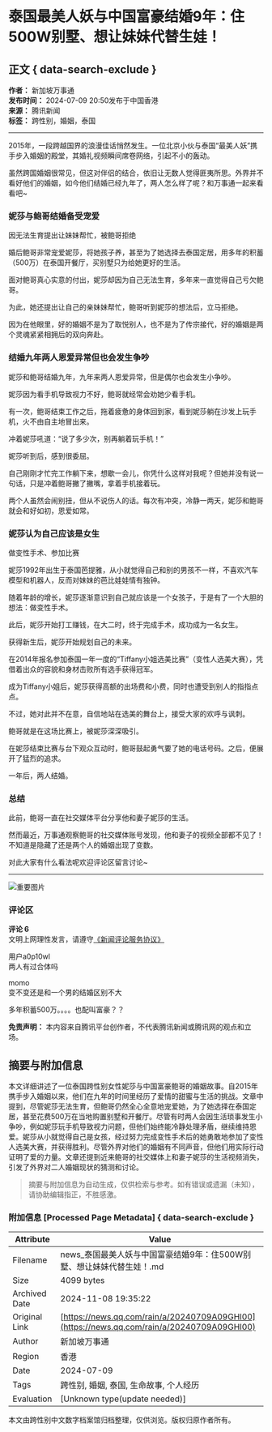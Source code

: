 # 泰国最美人妖与中国富豪结婚9年：住500W别墅、想让妹妹代替生娃！

## 正文 { data-search-exclude }


**作者：** 新加坡万事通  
**发布时间：** 2024-07-09 20:50发布于中国香港  
**来源：** 腾讯新闻  
**标签：** 跨性别，婚姻，泰国  

---

2015年，一段跨越国界的浪漫佳话悄然发生。一位北京小伙与泰国“最美人妖”携手步入婚姻的殿堂，其婚礼视频瞬间席卷网络，引起不小的轰动。

虽然跨国婚姻很常见，但这对伴侣的结合，依旧让无数人觉得匪夷所思。外界并不看好他们的婚姻，如今他们结婚已经九年了，两人怎么样了呢？和万事通一起来看看吧~

### 妮莎与鲍哥结婚备受宠爱

因无法生育提出让妹妹帮忙，被鲍哥拒绝

婚后鲍哥非常宠爱妮莎，将她孩子养，甚至为了她选择去泰国定居，用多年的积蓄（500万）在泰国开餐厅，买别墅只为给她更好的生活。

面对鲍哥真心实意的付出，妮莎却因为自己无法生育，多年来一直觉得自己亏欠鲍哥。

为此，她还提出让自己的亲妹妹帮忙，鲍哥听到妮莎的想法后，立马拒绝。

因为在他眼里，好的婚姻不是为了取悦别人，也不是为了传宗接代，好的婚姻是两个灵魂紧紧相拥后的双向奔赴。

### 结婚九年两人恩爱异常但也会发生争吵

妮莎和鲍哥结婚九年，九年来两人恩爱异常，但是偶尔也会发生小争吵。

妮莎因为看手机导致视力不好，鲍哥就经常会劝她少看手机。

有一次，鲍哥结束工作之后，拖着疲惫的身体回到家，看到妮莎躺在沙发上玩手机，火不由自主地冒出来。

冲着妮莎吼道：“说了多少次，别再躺着玩手机！”

妮莎听到后，感到很委屈。

自己刚刚才忙完工作躺下来，想歇一会儿，你凭什么这样对我呢？但她并没有说一句话，只是冲着鲍哥撇了撇嘴，拿着手机接着玩。

两个人虽然会闹别扭，但从不说伤人的话。每次有冲突，冷静一两天，妮莎和鲍哥就会和好如初，恩爱如常。

### 妮莎认为自己应该是女生

做变性手术、参加比赛

妮莎1992年出生于泰国芭提雅，从小就觉得自己和别的男孩不一样，不喜欢汽车模型和机器人，反而对妹妹的芭比娃娃情有独钟。

随着年龄的增长，妮莎逐渐意识到自己就应该是一个女孩子，于是有了一个大胆的想法：做变性手术。

此后，妮莎开始打工赚钱，在大二时，终于完成手术，成功成为一名女生。

获得新生后，妮莎开始规划自己的未来。

在2014年报名参加泰国一年一度的“Tiffany小姐选美比赛”（变性人选美大赛），凭借着出众的容貌和身材击败所有选手获得冠军。

成为Tiffany小姐后，妮莎获得高额的出场费和小费，同时也遭受到别人的指指点点。

不过，她对此并不在意，自信地站在选美的舞台上，接受大家的欢呼与讽刺。

鲍哥就是在这场比赛上，被妮莎深深吸引。

在妮莎结束比赛与台下观众互动时，鲍哥鼓起勇气要了她的电话号码。之后，便展开了猛烈的追求。

一年后，两人结婚。

### 总结

此前，鲍哥一直在社交媒体平台分享他和妻子妮莎的生活。

然而最近，万事通观察鲍哥的社交媒体账号发现，他和妻子的视频全部都不见了！不知道是隐藏了还是两个人的婚姻出现了变数。

对此大家有什么看法呢欢迎评论区留言讨论~

---

![重要图片](https://inews.gtimg.com/newsapp_bt/0/1012205723968_6694/0)

### 评论区

**评论 6**  
文明上网理性发言，请遵守[《新闻评论服务协议》](https://new.qq.com/static/coralinfo.htm)

用户a0p10wl  
两人有过合体吗

momo  
变不变还是和一个男的结婚区别不大

多年积蓄500万。。。。也配叫富豪？？

**免责声明：** 本内容来自腾讯平台创作者，不代表腾讯新闻或腾讯网的观点和立场。
<!-- tcd_original_link https://news.qq.com/rain/a/20240709A09GHI00 -->
## 摘要与附加信息

<!-- tcd_abstract -->
本文详细讲述了一位泰国跨性别女性妮莎与中国富豪鲍哥的婚姻故事。自2015年携手步入婚姻以来，他们在九年的时间里经历了爱情的甜蜜与生活的挑战。文章中提到，尽管妮莎无法生育，但鲍哥仍然全心全意地宠爱她，为了她选择在泰国定居，甚至花费500万在当地购置别墅和开餐厅。尽管有时两人会因生活琐事发生小争吵，例如妮莎玩手机导致视力问题，但他们始终能冷静处理矛盾，继续维持恩爱。妮莎从小就觉得自己是女孩，经过努力完成变性手术后的她勇敢地参加了变性人选美大赛，并获得胜利。尽管外界对他们的婚姻有不同声音，但他们用实际行动证明了爱的力量。文章还提到近来鲍哥的社交媒体上和妻子妮莎的生活视频消失，引发了外界对二人婚姻现状的猜测和讨论。
<!-- tcd_abstract_end -->

> 摘要与附加信息为自动生成，仅供检索与参考。如有错误或遗漏（未知），请协助编辑指正，不胜感激。

### 附加信息 [Processed Page Metadata] { data-search-exclude }

| Attribute       | Value                                  |
|-----------------|----------------------------------------|
| Filename        | news_泰国最美人妖与中国富豪结婚9年：住500W别墅、想让妹妹代替生娃！.md                             |
| Size            | 4099 bytes                           |
| Archived Date   | 2024-11-08 19:35:22                             |
| Original Link   | [https://news.qq.com/rain/a/20240709A09GHI00](https://news.qq.com/rain/a/20240709A09GHI00)                       |
| Author          | 新加坡万事通                               |
| Region          | 香港                               |
| Date            | 2024-07-09                                 |
| Tags            | 跨性别, 婚姻, 泰国, 生命故事, 个人经历                                 |
| Evaluation            | [Unknown type(update needed)]                                 |
<!-- tcd_table_end -->

本文由跨性别中文数字档案馆归档整理，仅供浏览。版权归原作者所有。
